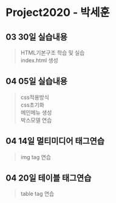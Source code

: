 # Project2020 - 박세훈
## 03 30일 실습내용
> HTML기본구조 학습 및 실습 <br>
index.html 생성
## 04 05일 실습내용
 >css적용방식 <br>
 css초기화 <br>
 메인메뉴 생성 <br>
 박스모델 연습
 ## 04 14일 멀티미디어 태그연습
 > img tag 연습<br>
 ## 04 20일 테이블 태그연습
 > table tag 연습<br>
 